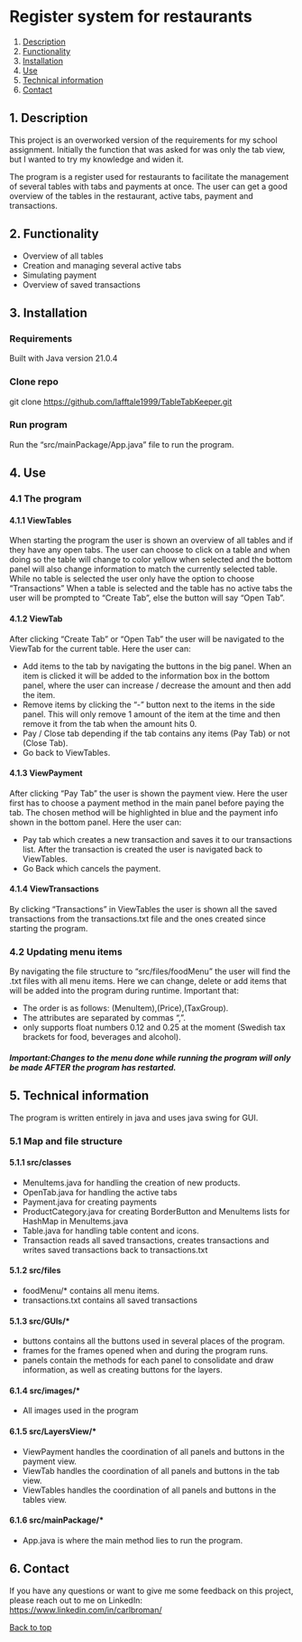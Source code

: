 # Register system for restaurants
1. [Description](#1-description)
2. [Functionality](#2-functionality)
3. [Installation](#3-installation)
4. [Use](#4-use)
5. [Technical information](#5-technical_information)
6. [Contact](#6-contact)

## 1. Description
This project is an overworked version of the requirements for my school assignment. Initially the function that was asked for was only the tab view, but I wanted to try my knowledge and widen it.

The program is a register used for restaurants to facilitate the management of several tables with tabs and payments at once. The user can get a good overview of the tables in the restaurant, active tabs, payment and transactions.


## 2. Functionality
* Overview of all tables
* Creation and managing several active tabs
* Simulating payment
* Overview of saved transactions


## 3. Installation
### Requirements
Built with Java version 21.0.4


### Clone repo
git clone https://github.com/lafftale1999/TableTabKeeper.git


### Run program
Run the “src/mainPackage/App.java” file to run the program.


## 4. Use
### 4.1 The program
#### 4.1.1 ViewTables
When starting the program the user is shown an overview of all tables and if they have any open tabs. The user can choose to click on a table and when doing so the table will change to color yellow when selected and the bottom panel will also change information to match the currently selected table.
While no table is selected the user only have the option to choose “Transactions”
When a table is selected and the table has no active tabs the user will be prompted to “Create Tab”, else the button will say “Open Tab”.


#### 4.1.2 ViewTab
After clicking “Create Tab” or “Open Tab” the user will be navigated to the ViewTab for the current table. Here the user can:
* Add items to the tab by navigating the buttons in the big panel. When an item is clicked it will be added to the information box in the bottom panel, where the user can increase / decrease the amount and then add the item.
* Remove items by clicking the “-” button next to the items in the side panel. This will only remove 1 amount of the item at the time and then remove it from the tab when the amount hits 0.
* Pay / Close tab depending if the tab contains any items (Pay Tab) or not (Close Tab).
* Go back to ViewTables.


#### 4.1.3 ViewPayment
After clicking “Pay Tab” the user is shown the payment view. Here the user first has to choose a payment method in the main panel before paying the tab. The chosen method will be highlighted in blue and the payment info shown in the bottom panel. Here the user can:
* Pay tab which creates a new transaction and saves it to our transactions list. After the transaction is created the user is navigated back to ViewTables.
* Go Back which cancels the payment.


#### 4.1.4 ViewTransactions
By clicking “Transactions” in ViewTables the user is shown all the saved transactions from the transactions.txt file and the ones created since starting the program.


### 4.2 Updating menu items
By navigating the file structure to “src/files/foodMenu” the user will find the .txt files with all menu items. Here we can change, delete or add items that will be added into the program during runtime. Important that:
* The order is as follows: (MenuItem),(Price),(TaxGroup).
* The attributes are separated by commas “,”.
* <TaxGroup> only supports float numbers 0.12 and 0.25 at the moment (Swedish tax brackets for food, beverages and alcohol).

##### Important:Changes to the menu done while running the program will only be made AFTER the program has restarted.


## 5. Technical information
The program is written entirely in java and uses java swing for GUI.


### 5.1 Map and file structure
#### 5.1.1 src/classes
* MenuItems.java for handling the creation of new products.
* OpenTab.java for handling the active tabs
* Payment.java for creating payments
* ProductCategory.java for creating BorderButton and MenuItems lists for HashMap in MenuItems.java
* Table.java for handling table content and icons.
* Transaction reads all saved transactions, creates transactions and writes saved transactions back to transactions.txt


#### 5.1.2 src/files
* foodMenu/* contains all menu items.
* transactions.txt contains all saved transactions


#### 5.1.3 src/GUIs/*
* buttons contains all the buttons used in several places of the program.
* frames for the frames opened when and during the program runs.
* panels contain the methods for each panel to consolidate and draw information, as well as creating buttons for the layers.


#### 6.1.4 src/images/*
* All images used in the program


#### 6.1.5 src/LayersView/*
* ViewPayment handles the coordination of all panels and buttons in the payment view.
* ViewTab handles the coordination of all panels and buttons in the tab view.
* ViewTables handles the coordination of all panels and buttons in the tables view.


#### 6.1.6 src/mainPackage/*
* App.java is where the main method lies to run the program.


## 6. Contact
If you have any questions or want to give me some feedback on this project, please reach out to me on LinkedIn: https://www.linkedin.com/in/carlbroman/

[Back to top](#register-system-for-restaurants#)
